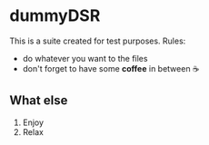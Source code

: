 # dummyDSR
This is a suite created for test purposes. Rules:
* do whatever you want to the files
* don't forget to have some **coffee** in between :coffee:

## What else
1. Enjoy
2. Relax
